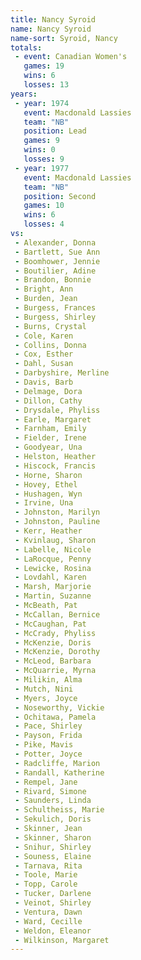 ```yaml
---
title: Nancy Syroid
name: Nancy Syroid
name-sort: Syroid, Nancy
totals:
 - event: Canadian Women's
   games: 19
   wins: 6
   losses: 13
years:
 - year: 1974
   event: Macdonald Lassies
   team: "NB"
   position: Lead
   games: 9
   wins: 0
   losses: 9
 - year: 1977
   event: Macdonald Lassies
   team: "NB"
   position: Second
   games: 10
   wins: 6
   losses: 4
vs:
 - Alexander, Donna
 - Bartlett, Sue Ann
 - Boomhower, Jennie
 - Boutilier, Adine
 - Brandon, Bonnie
 - Bright, Ann
 - Burden, Jean
 - Burgess, Frances
 - Burgess, Shirley
 - Burns, Crystal
 - Cole, Karen
 - Collins, Donna
 - Cox, Esther
 - Dahl, Susan
 - Darbyshire, Merline
 - Davis, Barb
 - Delmage, Dora
 - Dillon, Cathy
 - Drysdale, Phyliss
 - Earle, Margaret
 - Farnham, Emily
 - Fielder, Irene
 - Goodyear, Una
 - Helston, Heather
 - Hiscock, Francis
 - Horne, Sharon
 - Hovey, Ethel
 - Hushagen, Wyn
 - Irvine, Una
 - Johnston, Marilyn
 - Johnston, Pauline
 - Kerr, Heather
 - Kvinlaug, Sharon
 - Labelle, Nicole
 - LaRocque, Penny
 - Lewicke, Rosina
 - Lovdahl, Karen
 - Marsh, Marjorie
 - Martin, Suzanne
 - McBeath, Pat
 - McCallan, Bernice
 - McCaughan, Pat
 - McCrady, Phyliss
 - McKenzie, Doris
 - McKenzie, Dorothy
 - McLeod, Barbara
 - McQuarrie, Myrna
 - Milikin, Alma
 - Mutch, Nini
 - Myers, Joyce
 - Noseworthy, Vickie
 - Ochitawa, Pamela
 - Pace, Shirley
 - Payson, Frida
 - Pike, Mavis
 - Potter, Joyce
 - Radcliffe, Marion
 - Randall, Katherine
 - Rempel, Jane
 - Rivard, Simone
 - Saunders, Linda
 - Schultheiss, Marie
 - Sekulich, Doris
 - Skinner, Jean
 - Skinner, Sharon
 - Snihur, Shirley
 - Souness, Elaine
 - Tarnava, Rita
 - Toole, Marie
 - Topp, Carole
 - Tucker, Darlene
 - Veinot, Shirley
 - Ventura, Dawn
 - Ward, Cecille
 - Weldon, Eleanor
 - Wilkinson, Margaret
---
```


